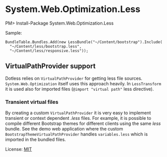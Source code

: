 System.Web.Optimization.Less
============================
PM> Install-Package System.Web.Optimization.Less

Sample:

```
BundleTable.Bundles.Add(new LessBundle("~/Content/bootstrap").Include(
  "~/Content/less/bootstrap.less",
  "~/Content/less/responsive.less"));
```

## VirtualPathProvider support

Dotless relies on `VirtualPathProvider` for getting less file sources. `System.Web.Optimization` itself uses this approach heavily. In `LessTransform` it is used also for imported files (`@import "virtual path"` less directive). 

### Transient virtual files

By creating a custom `VirtualPathProvider` it is very easy to implement transient or context dependent *.less* files. For example, it is possible to compile different Bootstrap themes for different clients using the same *less* bundle. See the demo web application where the custom `BootstrapThemeVirtualPathProvider` handles `variables.less` which is imported in the bundled files.


License: <a href="http://opensource.org/licenses/MIT">MIT</a>
